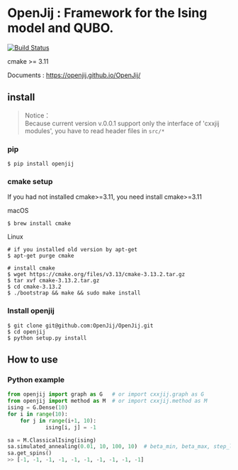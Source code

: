 # OpenJij : Framework for the Ising model and QUBO.

[![Build Status](https://travis-ci.org/OpenJij/OpenJij.svg?branch=master)](https://travis-ci.org/OpenJij/OpenJij)

cmake >= 3.11

Documents : https://openjij.github.io/OpenJij/

## install

> Notice：  
> Because current version v.0.0.1 support only the interface of 'cxxjij modules', you have to read header files in `src/*`

### pip
```
$ pip install openjij
```

### cmake setup

If you had not installed cmake>=3.11, you need install cmake>=3.11

macOS
```
$ brew install cmake
```

Linux
```
# if you installed old version by apt-get
$ apt-get purge cmake

# install cmake 
$ wget https://cmake.org/files/v3.13/cmake-3.13.2.tar.gz
$ tar xvf cmake-3.13.2.tar.gz
$ cd cmake-3.13.2
$ ./bootstrap && make && sudo make install 
```

### Install openjij 
```
$ git clone git@github.com:OpenJij/OpenJij.git
$ cd openjij
$ python setup.py install
```

## How to use

### Python example

```python
from openjij import graph as G   # or import cxxjij.graph as G
from openjij import method as M  # or import cxxjij.method as M
ising = G.Dense(10)
for i in range(10):
    for j in range(i+1, 10):
            ising[i, j] = -1

sa = M.ClassicalIsing(ising)
sa.simulated_annealing(0.01, 10, 100, 10)  # beta_min, beta_max, step_length, step_num
sa.get_spins()
>> [-1, -1, -1, -1, -1, -1, -1, -1, -1, -1]
```

